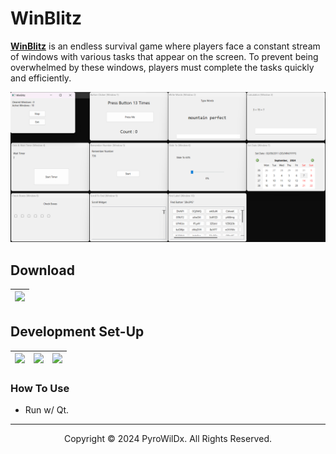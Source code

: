 # WinBlitz

[**WinBlitz**](https://github.com/PyroWilDx/WinBlitz/) is an endless survival game where players face a constant stream of windows with various tasks that appear on the screen. To prevent being overwhelmed by these windows, players must complete the tasks quickly and efficiently.

<img src=".readme/Image.png">

## Download

<div align="center">

| [<img src="https://cdn.jsdelivr.net/gh/devicons/devicon@latest/icons/windows8/windows8-original.svg" width="60"/>](https://www.mediafire.com/file/92s143qmn2h632a/WinBlitz.zip/) |
|---|

</div>

## Development Set-Up

<div align="center">

| [<img src="https://cdn.jsdelivr.net/gh/devicons/devicon@latest/icons/cplusplus/cplusplus-original.svg" width="60"/>](https://isocpp.org/) | [<img src="https://cdn.jsdelivr.net/gh/devicons/devicon@latest/icons/qt/qt-original.svg" width="60"/>](https://www.qt.io/) | [<img src="https://cdn.jsdelivr.net/gh/devicons/devicon@latest/icons/windows8/windows8-original.svg" width="60"/>](https://www.microsoft.com/windows/) |
|---|---|---|

</div>

### How To Use

- Run w/ Qt.

---

<div align="center">
  Copyright &#169; 2024 PyroWilDx. All Rights Reserved.
</div>

